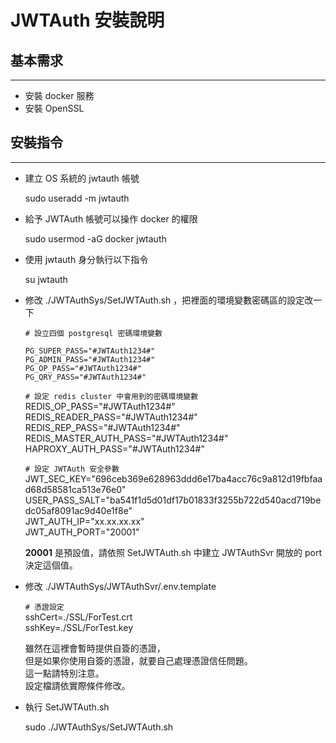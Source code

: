 # JWTAuth 安裝說明

## 基本需求

-----------

* 安裝 docker 服務
* 安裝 OpenSSL

## 安裝指令

-----------

* 建立 OS 系統的 jwtauth 帳號

    sudo useradd -m jwtauth

* 給予 JWTAuth 帳號可以操作 docker 的權限

    sudo usermod -aG docker jwtauth

* 使用 jwtauth 身分執行以下指令

    su jwtauth

* 修改 ./JWTAuthSys/SetJWTAuth.sh ，把裡面的環境變數密碼區的設定改一下

    `# 設立四個 postgresql 密碼環境變數`  
    ```
    PG_SUPER_PASS="#JWTAuth1234#"
    PG_ADMIN_PASS="#JWTAuth1234#"
    PG_OP_PASS="#JWTAuth1234#"
    PG_QRY_PASS="#JWTAuth1234#"
    ```

    `# 設定 redis cluster 中會用到的密碼環境變數`  
    REDIS_OP_PASS="#JWTAuth1234#"  
    REDIS_READER_PASS="#JWTAuth1234#"  
    REDIS_REP_PASS="#JWTAuth1234#"  
    REDIS_MASTER_AUTH_PASS="#JWTAuth1234#"  
    HAPROXY_AUTH_PASS="#JWTAuth1234#"  

    `# 設定 JWTAuth 安全參數`  
    JWT_SEC_KEY="696ceb369e628963ddd6e17ba4acc76c9a812d19fbfaad68d58581ca513e76e0"  
    USER_PASS_SALT="ba541f1d5d01df17b01833f3255b722d540acd719bedc05af8091ac9d40e1f8e"  
    JWT_AUTH_IP="xx.xx.xx.xx"  
    JWT_AUTH_PORT="20001"  
  
    __20001__ 是預設值，請依照 SetJWTAuth&#46;sh 中建立 JWTAuthSvr 開放的 port 決定這個值。  

* 修改 ./JWTAuthSys/JWTAuthSvr/.env.template

    `# 憑證設定`  
    sshCert=./SSL/ForTest.crt  
    sshKey=./SSL/ForTest.key

    雖然在這裡會暫時提供自簽的憑證，  
    但是如果你使用自簽的憑證，就要自己處理憑證信任問題。  
    這一點請特別注意。  
    設定檔請依實際條件修改。

* 執行 SetJWTAuth&#46;sh

    sudo ./JWTAuthSys/SetJWTAuth.sh
